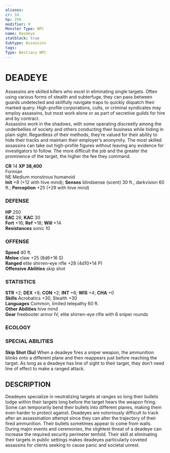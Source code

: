 ```yaml
---
aliases: 
cr: 14
hp: 250
modifier: 8
Monster Type: NPC
name: Deadeye
statblock: true
Subtype: Assassins
tags: 
Type: Bestiary NPC
---
```

# DEADEYE
Assassins are skilled killers who excel in eliminating single targets. Often using various forms of stealth and subterfuge, they can pass between guards undetected and skillfully navigate traps to quickly dispatch their marked query. High-profile corporations, cults, or criminal syndicates may employ assassins, but most work alone or as part of secretive guilds for hire and by contract.  
Assassins work in the shadows, with some operating discreetly among the underbellies of society and others conducting their business while hiding in plain sight. Regardless of their methods, they’re valued for their ability to hide their tracks and maintain their employer’s anonymity. The most skilled assassins can take out high-profile figures without leaving any evidence for investigators to follow. The more difficult the job and the greater the prominence of the target, the higher the fee they command.

**CR** 14
**XP 38,400**  
Formian  
NE Medium monstrous humanoid  
**Init** +8 (+12 with hive mind); **Senses** blindsense (scent) 30 ft., darkvision 60 ft.; **Perception** +25 (+29 with hive mind)  

### DEFENSE

**HP** 250  
**EAC** 28; **KAC** 30  
**Fort** +16; **Ref** +18; **Will** +14  
**Resistances** sonic 10  

### OFFENSE

**Speed** 40 ft.  
**Melee** claw +25 (8d6+16 S)  
**Ranged** elite shirren-eye rifle +28 (4d10+14 P)  
**Offensive Abilities** skip shot

### STATISTICS

**STR** +2; **DEX** +8; **CON** +2; **INT** +6; **WIS** +4; **CHA** +0  
**Skills** Acrobatics +30, Stealth +30  
**Languages** Common, limited telepathy 60 ft.  
**Other Abilities** hive mind  
**Gear** freebooter armor IV, elite shirren-eye rifle with 6 sniper rounds

### ECOLOGY

### SPECIAL ABILITIES

**Skip Shot (Su)** When a deadeye fires a sniper weapon, the ammunition blinks onto a different plane and then reappears just before reaching the target. As long as a deadeye has line of sight to their target, they don’t need line of effect to make a ranged attack.

## DESCRIPTION

Deadeyes specialize in neutralizing targets at ranges so long their bullets lodge within their targets long before the target hears the weapon firing. Some can temporarily bend their bullets into different planes, making them even harder to protect against. Deadeyes are notoriously difficult to track after an assassination attempt since they can alter the trajectory of their fired ammunition. Their bullets sometimes appear to come from walls.  
During major events and ceremonies, the slightest threat of a deadeye can increase the required security perimeter tenfold. Their skill at eliminating their targets in public settings makes deadeyes particularly coveted assassins for clients seeking to cause panic and societal unrest.
